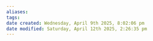 ```yaml
---
aliases: 
tags: 
date created: Wednesday, April 9th 2025, 8:02:06 pm
date modified: Saturday, April 12th 2025, 2:26:35 pm
---
```

